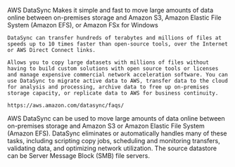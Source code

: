 AWS DataSync
    Makes it simple and fast to move large amounts of data online between on-premises storage and Amazon S3, Amazon Elastic File System (Amazon EFS), or Amazon FSx for Windows

    DataSync can transfer hundreds of terabytes and millions of files at speeds up to 10 times faster than open-source tools, over the Internet or AWS Direct Connect links.

    Allows you to copy large datasets with millions of files without having to build custom solutions with open source tools or licenses and manage expensive commercial network acceleration software. You can use DataSync to migrate active data to AWS, transfer data to the cloud for analysis and processing, archive data to free up on-premises storage capacity, or replicate data to AWS for business continuity.

    https://aws.amazon.com/datasync/faqs/


AWS DataSync can be used to move large amounts of data online between on-premises storage and Amazon S3 or Amazon Elastic File System (Amazon EFS). DataSync eliminates or automatically handles many of these tasks, including scripting copy jobs, scheduling and monitoring transfers, validating data, and optimizing network utilization. The source datastore can be Server Message Block (SMB) file servers.
